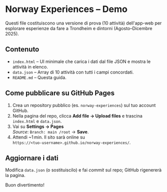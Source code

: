 # Norway Experiences – Demo

Questi file costituiscono una versione di prova (10 attività) dell'app-web per esplorare esperienze da fare a Trondheim e dintorni (Agosto–Dicembre 2025).

## Contenuto

* `index.html` – UI minimale che carica i dati dal file JSON e mostra le attività in elenco.
* `data.json` – Array di 10 attività con tutti i campi concordati.
* `README.md` – Questa guida.

## Come pubblicare su GitHub Pages

1. Crea un repository pubblico (es. `norway-experiences`) sul tuo account GitHub.
2. Nella pagina del repo, clicca **Add file → Upload files** e trascina `index.html` e `data.json`.
3. Vai su **Settings → Pages**  
   *Source*: `Branch: main /root` → **Save**.
4. Attendi ~1 min. Il sito sarà online su  
   `https://<tuo‑username>.github.io/norway-experiences/`.

## Aggiornare i dati

Modifica `data.json` (o sostituiscilo) e fai _commit_ sul repo; GitHub rigenererà la pagina.

Buon divertimento!
